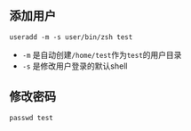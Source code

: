 ## 添加用户
```shell
useradd -m -s user/bin/zsh test
```
- `-m` 是自动创建`/home/test`作为`test`的用户目录
- `-s` 是修改用户登录的默认shell


## 修改密码
```shell
passwd test
```